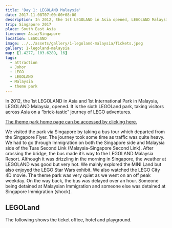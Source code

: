```yaml
---
title: 'Day 1: LEGOLAND Malaysia'
date: 2017-11-08T07:00:00+08:00
description: In 2012, the 1st LEGOLAND in Asia opened, LEGOLAND Malaysia, taking visitors across Asia on a “brick-tastic” journey of LEGO adventures.
trip: Singapore 2017
place: South East Asia
timezone: Asia/Singapore
location: LEGOLAND
image: ../../assets/gallery/1-legoland-malaysia/Tickets.jpeg
gallery: 1-legoland-malaysia
map: [1.4277, 103.6289, 16]
tags:
  - attraction
  - Johor
  - LEGO
  - LEGOLAND
  - Malaysia
  - theme park
---
```


In 2012, the 1st LEGOLAND in Asia and 1st International Park in Malaysia, LEGOLAND Malaysia, opened. It is the sixth LEGOLand park, taking visitors across Asia on a “brick-tastic” journey of LEGO adventures.

[The theme park home page can be accessed by clicking here.](https://www.legoland.com.my/)

We visited the park via Singapore by taking a bus tour which departed from the Singapore Flyer. The journey took some time as traffic was quite heavy. We had to go through Immigration on both the Singapore side and Malaysia side of the Tuas Second Link (Malaysia-Singapore Second Link). After crossing the bridge, the bus made it’s way to the LEGOLAND Malaysia Resort. Although it was drizzling in the morning in Singapore, the weather at LEGOLAND was good but very hot. We mainly explored the MINI Land but also enjoyed the LEGO Star Wars exhibit. We also watched the LEGO City 4D movie. The theme park was very quiet as we went on an off peak weekday. On the way back, the bus was delayed over an hour. Someone being detained at Malaysian Immigration and someone else was detained at Singapore Immigration (shock).

## LEGOLand

The following shows the ticket office, hotel and playground.
